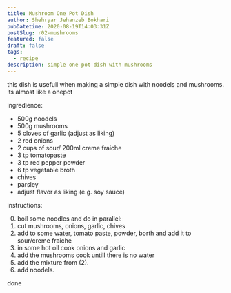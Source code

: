 ```yaml
---
title: Mushroom One Pot Dish
author: Shehryar Jehanzeb Bokhari
pubDatetime: 2020-08-19T14:03:31Z
postSlug: r02-mushrooms
featured: false
draft: false
tags:
  - recipe
description: simple one pot dish with mushrooms
---
```


this dish is usefull when making a simple dish with noodels and mushrooms. its almost like a onepot

ingredience:

- 500g noodels
- 500g mushrooms
- 5 cloves of garlic (adjust as liking)
- 2 red onions
- 2 cups of sour/ 200ml creme fraiche
- 3 tp tomatopaste
- 3 tp red pepper powder
- 6 tp vegetable broth
- chives
- parsley
- adjust flavor as liking (e.g. soy sauce)

instructions:

0. boil some noodles and do in parallel:
1. cut mushrooms, onions, garlic, chives
2. add to some water, tomato paste, powder, borth and add it to sour/creme fraiche
3. in some hot oil cook onions and garlic
4. add the mushrooms cook untill there is no water
5. add the mixture from (2).
6. add noodels.

done
